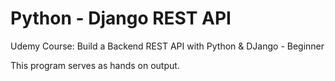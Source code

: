 # Python - Django REST API

Udemy Course: Build a Backend REST API with Python & DJango - Beginner

This program serves as hands on output.
